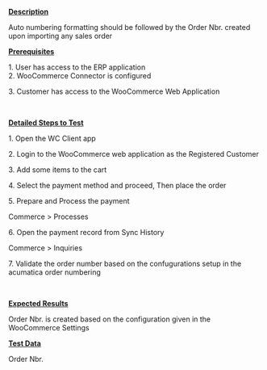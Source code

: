 
<p><u><strong>Description</strong></u></p>
<p>Auto numbering formatting should be followed by the Order Nbr. created upon importing any sales order</p>
<p><u><strong>Prerequisites</strong></u></p>
<p>1. User has access to the ERP application<br />2. WooCommerce Connector is configured</p>
<p>3. Customer has access to the WooCommerce Web Application</p>
<p>&nbsp;</p>
<p><u><strong>Detailed Steps to Test</strong></u></p>
<p>1. Open the WC Client app</p>
<p>2. Login to the WooCommerce web application as the Registered Customer</p>
<p>3. Add some items to the cart</p>
<p>4. Select the payment method and proceed, Then place the order</p>
<p>5. Prepare and Process the payment</p>
<p>Commerce &gt; Processes</p>
<p>6. Open the payment record from Sync History</p>
<p>Commerce &gt; Inquiries</p>
<p>7. Validate the&nbsp;order number based on the confugurations setup in the acumatica order numbering</p>
<p>&nbsp;</p>
<p><u><strong>Expected Results</strong></u></p>
<p>Order Nbr. is created based on the configuration given in the WooCommerce Settings</p>
<p><u><strong>Test Data</strong></u></p>
<div>Order Nbr.</div>
